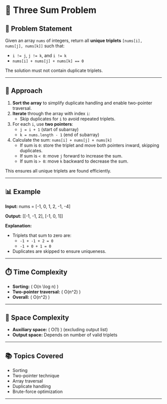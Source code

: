 # 🧩 Three Sum Problem

## 📘 Problem Statement

Given an array `nums` of integers, return all **unique triplets** `[nums[i], nums[j], nums[k]]` such that:

- `i != j`, `j != k`, and `i != k`
- `nums[i] + nums[j] + nums[k] == 0`

The solution must not contain duplicate triplets.

---

## 🧠 Approach

1. **Sort the array** to simplify duplicate handling and enable two-pointer traversal.
2. **Iterate** through the array with index `i`:
   - Skip duplicates for `i` to avoid repeated triplets.
3. For each `i`, use **two pointers**:
   - `j = i + 1` (start of subarray)
   - `k = nums.length - 1` (end of subarray)
4. Calculate the sum: `nums[i] + nums[j] + nums[k]`
   - If sum is `0`: store the triplet and move both pointers inward, skipping duplicates.
   - If sum is `< 0`: move `j` forward to increase the sum.
   - If sum is `> 0`: move `k` backward to decrease the sum.

This ensures all unique triplets are found efficiently.

---

## 📊 Example

**Input:**
nums = [-1, 0, 1, 2, -1, -4]

**Output:**
[[-1, -1, 2], [-1, 0, 1]]

**Explanation:**
- Triplets that sum to zero are:
  - `-1 + -1 + 2 = 0`
  - `-1 + 0 + 1 = 0`
- Duplicates are skipped to ensure uniqueness.

---

## ⏱️ Time Complexity

- **Sorting:** \( O(n \log n) \)
- **Two-pointer traversal:** \( O(n^2) \)
- **Overall:** \( O(n^2) \)

---

## 🧮 Space Complexity

- **Auxiliary space:** \( O(1) \) (excluding output list)
- **Output space:** Depends on number of valid triplets

---

## 📚 Topics Covered

- Sorting
- Two-pointer technique
- Array traversal
- Duplicate handling
- Brute-force optimization

---



